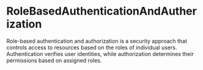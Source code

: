 # RoleBasedAuthenticationAndAutherization
 Role-based authentication and authorization is a security approach that controls access to resources based on the roles of individual users. Authentication verifies user identities, while authorization determines their permissions based on assigned roles. 
